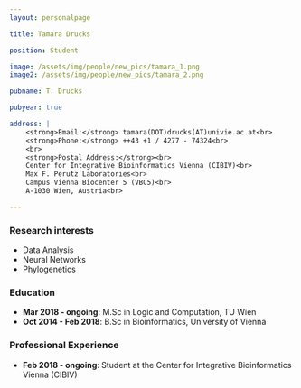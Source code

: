 ```yaml
---
layout: personalpage

title: Tamara Drucks

position: Student

image: /assets/img/people/new_pics/tamara_1.png
image2: /assets/img/people/new_pics/tamara_2.png

pubname: T. Drucks

pubyear: true

address: |
    <strong>Email:</strong> tamara(DOT)drucks(AT)univie.ac.at<br>
    <strong>Phone:</strong> ++43 +1 / 4277 - 74324<br>
    <br>
    <strong>Postal Address:</strong><br>
    Center for Integrative Bioinformatics Vienna (CIBIV)<br>
    Max F. Perutz Laboratories<br>
    Campus Vienna Biocenter 5 (VBC5)<br>
    A-1030 Wien, Austria<br>

---
```


### Research interests
<div class="hline"></div>

* Data Analysis
* Neural Networks 
* Phylogenetics

### Education
<div class="hline"></div>

* __Mar 2018 - ongoing__: M.Sc in Logic and Computation, TU Wien<br>
* __Oct 2014 - Feb 2018__: B.Sc in Bioinformatics, University of Vienna<br>


### Professional Experience
<div class="hline"></div>

* __Feb 2018 - ongoing__: Student at the Center for Integrative Bioinformatics Vienna (CIBIV)<br> 

